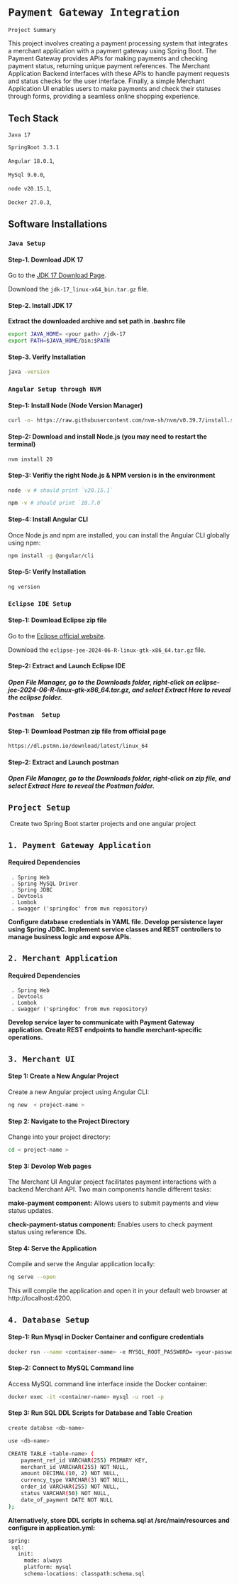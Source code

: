 
# `Payment Gateway‬ Integration`

`Project Summary`

This project involves creating a payment processing system that integrates a merchant application with a payment gateway using Spring Boot. The Payment Gateway provides APIs for making payments and checking payment status, returning unique payment references. The Merchant Application Backend interfaces with these APIs to handle payment requests and status checks for the user interface. Finally, a simple Merchant Application UI enables users to make payments and check their statuses through forms, providing a seamless online shopping experience.



## Tech Stack

`Java 17`

 `SpringBoot 3.3.1` 

 `Angular 18.0.1`, 

 `MySql 9.0.0`,

 `node v20.15.1`, 

 `Docker 27.0.3`,



## Software Installations

### `Java Setup`

#### Step-1. Download JDK 17


Go to the [JDK 17 Download Page](https://download.oracle.com/java/17/latest/jdk-17_linux-x64_bin.tar.gz).

Download the `jdk-17_linux-x64_bin.tar.gz` file.

#### Step-2. Install JDK 17

 **Extract the downloaded archive and set path in .bashrc file**


```bash
export JAVA_HOME= <your path> /jdk-17
export PATH=$JAVA_HOME/bin:$PATH
```

#### Step-3. Verify Installation

```bash
java -version
```

### `Angular Setup through NVM`

#### Step-1: Install Node (Node Version Manager)

```bash
curl -o- https://raw.githubusercontent.com/nvm-sh/nvm/v0.39.7/install.sh | bash
```
#### Step-2: Download and install Node.js (you may need to restart the terminal)

```bash
nvm install 20
```

#### Step-3: Verifiy the right Node.js & NPM version is in the environment

```bash
node -v # should print `v20.15.1`

npm -v # should print `10.7.0`
```

#### Step-4: Install Angular CLI
Once Node.js and npm are installed, you can install the Angular CLI globally using npm:

```bash
npm install -g @angular/cli
```
#### Step-5: Verify Installation

```bash
ng version
```

### `Eclipse IDE Setup`

#### Step-1: Download Eclipse zip file

Go to the [Eclipse official website](https://www.eclipse.org/downloads/download.php?file=/technology/epp/downloads/release/2024-06/R/eclipse-jee-2024-06-R-linux-gtk-x86_64.tar.gz).

Download the `eclipse-jee-2024-06-R-linux-gtk-x86_64.tar.gz` file.

#### Step-2: Extract and Launch Eclipse IDE

##### Open File Manager, go to the Downloads folder, right-click on eclipse-jee-2024-06-R-linux-gtk-x86_64.tar.gz, and select Extract Here to reveal the eclipse folder.


### `Postman  Setup`

#### Step-1: Download Postman zip file from official page

```bash
https://dl.pstmn.io/download/latest/linux_64
```
#### Step-2: Extract and Launch postman 

##### Open File Manager, go to the Downloads folder, right-click on zip file, and select Extract Here to reveal the Postman folder.















## `Project Setup`

‬ Create two Spring Boot starter projects and one angular project

 ## `1. Payment Gateway Application‬ `

  #### Required Dependencies 
     . Spring Web
     . Spring MySQL Driver
     . Spring JDBC
     . Devtools
     . Lombok
     . swagger ('springdoc' from mvn repository)     
 

 **Configure database credentials in YAML file. Develop persistence layer using Spring JDBC. Implement service classes and REST controllers to manage business logic and expose APIs.**


 ## `2. ‭Merchant Application‬ `
#### Required Dependencies 
     . Spring Web
     . Devtools
     . Lombok
     . swagger ('springdoc' from mvn repository)


 **Develop service layer to communicate with Payment Gateway application. Create REST endpoints to handle merchant-specific operations.**


## `3. ‭Merchant UI `


  #### Step 1: Create a New Angular Project
Create a new Angular project using Angular CLI:

```bash
ng new  < project-name >
```

#### Step 2: Navigate to the Project Directory
Change into your project directory:

```bash
cd < project-name >
```
#### Step 3: Devolop Web pages 
The Merchant UI Angular project facilitates payment interactions with a backend Merchant API. Two main components handle different tasks:

**make-payment component:** Allows users to submit payments and view status updates.

**check-payment-status component:** Enables users to check payment status using reference IDs.

#### Step 4: Serve the Application
Compile and serve the Angular application locally:

```bash
ng serve --open
```

This will compile the application and open it in your default web browser at http://localhost:4200.


## `4. Database Setup‬ `
#### Step-1: Run Mysql in Docker Container and configure credentials

```bash
docker run --name <container-name> -e MYSQL_ROOT_PASSWORD= <your-password> -d mysql:latest 

```
#### Step-2: Connect to MySQL Command line
Access MySQL command line interface inside the Docker container:



```bash
docker exec -it <container-name> mysql -u root -p 

```
#### Step 3: Run SQL DDL Scripts for Database and Table Creation


```bash
create databse <db-name>

use <db-name>

CREATE TABLE <table-name> (
    payment_ref_id VARCHAR(255) PRIMARY KEY,
    merchant_id VARCHAR(255) NOT NULL,
    amount DECIMAL(10, 2) NOT NULL,
    currency_type VARCHAR(3) NOT NULL,
    order_id VARCHAR(255) NOT NULL,
    status VARCHAR(50) NOT NULL,
    date_of_payment DATE NOT NULL
);
```
**Alternatively, store DDL scripts in schema.sql at /src/main/resources and configure in application.yml:**

 ```bash
spring:
  sql:
    init:
      mode: always
      platform: mysql
      schema-locations: classpath:schema.sql

 ```





